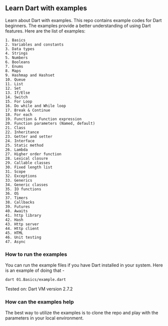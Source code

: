 ## Learn Dart with examples

Learn about Dart with examples. This repo contains example codes for Dart beginners. 
The examples provide a better understanding of using Dart features. 
Here are the list of examples:

    1. Basics
    2. Variables and constants
    3. Data types
    4. Strings
    5. Numbers
    6. Booleans
    7. Enums
    8. Maps
    9. Hashmap and Hashset
    10. Queue
    11. List
    12. Set
    13. If/Else
    14. Switch
    15. For Loop
    16. Do while and While loop
    17. Break & Continue
    18. For each
    19. Function & Function expression
    20. Function parameters (Named, default)
    21. Class
    22. Inheritance
    23. Getter and setter
    24. Interface
    25. Static method
    26. Lambda
    27. Higher order function
    28. Lexical closure
    29. Callable classes
    30. Fixed length list
    31. Scope
    32. Exceptions
    33. Generics
    34. Generic classes
    35. IO functions
    36. OS
    37. Timers
    38. Callbacks
    39. Futures
    40. Awaits
    41. http library
    42. Hash
    43. Http server
    44. Http client
    45. HTML
    46. Unit testing
    47. Async


### How to run the examples

You can run the example files if you have Dart installed in your system. Here is an example of doing that - 

    dart 01.Basics/example.dart

Tested on: Dart VM version 2.7.2

### How can the examples help

The best way to utilize the examples is to clone the repo and play with the parameters in your local environment. 
